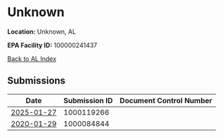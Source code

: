 # Unknown

**Location:** Unknown, AL

**EPA Facility ID:** 100000241437

[Back to AL Index](../../index.md)

## Submissions

| Date | Submission ID | Document Control Number |
|------|--------------|-------------------------|
| [2025-01-27](submissions/1000119266.md) | 1000119266 |  |
| [2020-01-29](submissions/1000084844.md) | 1000084844 |  |
